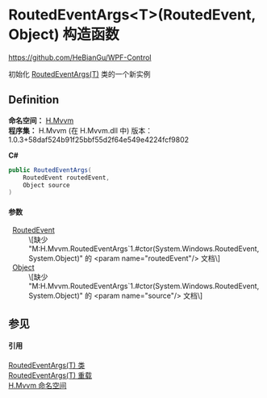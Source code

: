 # RoutedEventArgs&lt;T&gt;(RoutedEvent, Object) 构造函数
https://github.com/HeBianGu/WPF-Control

初始化 <a href="d5dc361e-a672-a046-2fe2-4df8c388b581">RoutedEventArgs(T)</a> 类的一个新实例



## Definition
**命名空间：** <a href="2171cdff-f9c4-6682-6b3e-a29f9cee4c25">H.Mvvm</a>  
**程序集：** H.Mvvm (在 H.Mvvm.dll 中) 版本：1.0.3+58daf524b91f25bbf55d2f64e549e4224fcf9802

**C#**
``` C#
public RoutedEventArgs(
	RoutedEvent routedEvent,
	Object source
)
```



#### 参数
<dl><dt>  <a href="https://learn.microsoft.com/dotnet/api/system.windows.routedevent" target="_blank" rel="noopener noreferrer">RoutedEvent</a></dt><dd>\[缺少 "M:H.Mvvm.RoutedEventArgs`1.#ctor(System.Windows.RoutedEvent,System.Object)" 的 &lt;param name="routedEvent"/&gt; 文档\]</dd><dt>  <a href="https://learn.microsoft.com/dotnet/api/system.object" target="_blank" rel="noopener noreferrer">Object</a></dt><dd>\[缺少 "M:H.Mvvm.RoutedEventArgs`1.#ctor(System.Windows.RoutedEvent,System.Object)" 的 &lt;param name="source"/&gt; 文档\]</dd></dl>

## 参见


#### 引用
<a href="d5dc361e-a672-a046-2fe2-4df8c388b581">RoutedEventArgs(T) 类</a>  
<a href="27f7346c-a793-39f1-125d-817458fffe61">RoutedEventArgs(T) 重载</a>  
<a href="2171cdff-f9c4-6682-6b3e-a29f9cee4c25">H.Mvvm 命名空间</a>  
